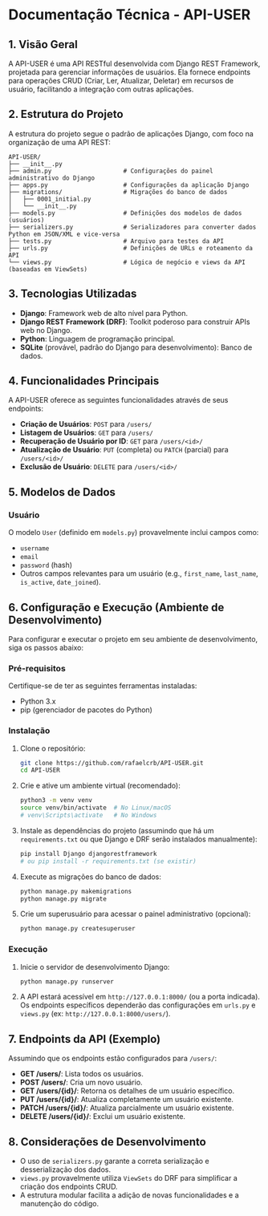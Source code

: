 # Documentação Técnica - API-USER

## 1. Visão Geral

A API-USER é uma API RESTful desenvolvida com Django REST Framework, projetada para gerenciar informações de usuários. Ela fornece endpoints para operações CRUD (Criar, Ler, Atualizar, Deletar) em recursos de usuário, facilitando a integração com outras aplicações.

## 2. Estrutura do Projeto

A estrutura do projeto segue o padrão de aplicações Django, com foco na organização de uma API REST:

```
API-USER/
├── __init__.py
├── admin.py                    # Configurações do painel administrativo do Django
├── apps.py                     # Configurações da aplicação Django
├── migrations/                 # Migrações do banco de dados
│   ├── 0001_initial.py
│   └── __init__.py
├── models.py                   # Definições dos modelos de dados (usuários)
├── serializers.py              # Serializadores para converter dados Python em JSON/XML e vice-versa
├── tests.py                    # Arquivo para testes da API
├── urls.py                     # Definições de URLs e roteamento da API
└── views.py                    # Lógica de negócio e views da API (baseadas em ViewSets)
```

## 3. Tecnologias Utilizadas

*   **Django**: Framework web de alto nível para Python.
*   **Django REST Framework (DRF)**: Toolkit poderoso para construir APIs web no Django.
*   **Python**: Linguagem de programação principal.
*   **SQLite** (provável, padrão do Django para desenvolvimento): Banco de dados.

## 4. Funcionalidades Principais

A API-USER oferece as seguintes funcionalidades através de seus endpoints:

*   **Criação de Usuários**: `POST` para `/users/`
*   **Listagem de Usuários**: `GET` para `/users/`
*   **Recuperação de Usuário por ID**: `GET` para `/users/<id>/`
*   **Atualização de Usuário**: `PUT` (completa) ou `PATCH` (parcial) para `/users/<id>/`
*   **Exclusão de Usuário**: `DELETE` para `/users/<id>/`

## 5. Modelos de Dados

### Usuário

O modelo `User` (definido em `models.py`) provavelmente inclui campos como:

*   `username`
*   `email`
*   `password` (hash)
*   Outros campos relevantes para um usuário (e.g., `first_name`, `last_name`, `is_active`, `date_joined`).

## 6. Configuração e Execução (Ambiente de Desenvolvimento)

Para configurar e executar o projeto em seu ambiente de desenvolvimento, siga os passos abaixo:

### Pré-requisitos

Certifique-se de ter as seguintes ferramentas instaladas:

*   Python 3.x
*   pip (gerenciador de pacotes do Python)

### Instalação

1.  Clone o repositório:
    ```bash
    git clone https://github.com/rafaelcrb/API-USER.git
    cd API-USER
    ```
2.  Crie e ative um ambiente virtual (recomendado):
    ```bash
    python3 -m venv venv
    source venv/bin/activate  # No Linux/macOS
    # venv\Scripts\activate   # No Windows
    ```
3.  Instale as dependências do projeto (assumindo que há um `requirements.txt` ou que Django e DRF serão instalados manualmente):
    ```bash
    pip install Django djangorestframework
    # ou pip install -r requirements.txt (se existir)
    ```
4.  Execute as migrações do banco de dados:
    ```bash
    python manage.py makemigrations
    python manage.py migrate
    ```
5.  Crie um superusuário para acessar o painel administrativo (opcional):
    ```bash
    python manage.py createsuperuser
    ```

### Execução

1.  Inicie o servidor de desenvolvimento Django:
    ```bash
    python manage.py runserver
    ```
2.  A API estará acessível em `http://127.0.0.1:8000/` (ou a porta indicada). Os endpoints específicos dependerão das configurações em `urls.py` e `views.py` (ex: `http://127.0.0.1:8000/users/`).

## 7. Endpoints da API (Exemplo)

Assumindo que os endpoints estão configurados para `/users/`:

*   **GET /users/**: Lista todos os usuários.
*   **POST /users/**: Cria um novo usuário.
*   **GET /users/{id}/**: Retorna os detalhes de um usuário específico.
*   **PUT /users/{id}/**: Atualiza completamente um usuário existente.
*   **PATCH /users/{id}/**: Atualiza parcialmente um usuário existente.
*   **DELETE /users/{id}/**: Exclui um usuário existente.

## 8. Considerações de Desenvolvimento

*   O uso de `serializers.py` garante a correta serialização e desserialização dos dados.
*   `views.py` provavelmente utiliza `ViewSets` do DRF para simplificar a criação dos endpoints CRUD.
*   A estrutura modular facilita a adição de novas funcionalidades e a manutenção do código.


